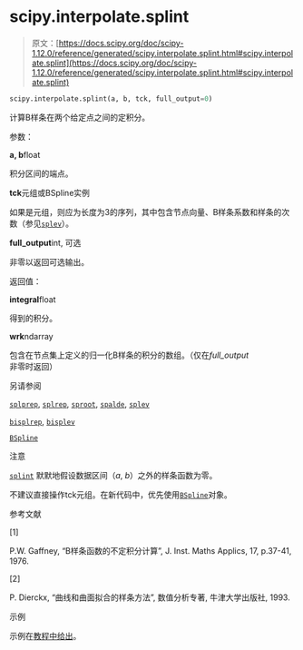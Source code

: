 # scipy.interpolate.splint

> 原文：[https://docs.scipy.org/doc/scipy-1.12.0/reference/generated/scipy.interpolate.splint.html#scipy.interpolate.splint](https://docs.scipy.org/doc/scipy-1.12.0/reference/generated/scipy.interpolate.splint.html#scipy.interpolate.splint)

```py
scipy.interpolate.splint(a, b, tck, full_output=0)
```

计算B样条在两个给定点之间的定积分。

参数：

**a, b**float

积分区间的端点。

**tck**元组或BSpline实例

如果是元组，则应为长度为3的序列，其中包含节点向量、B样条系数和样条的次数（参见[`splev`](scipy.interpolate.splev.html#scipy.interpolate.splev "scipy.interpolate.splev")）。

**full_output**int, 可选

非零以返回可选输出。

返回值：

**integral**float

得到的积分。

**wrk**ndarray

包含在节点集上定义的归一化B样条的积分的数组。（仅在*full_output*非零时返回）

另请参阅

[`splprep`](scipy.interpolate.splprep.html#scipy.interpolate.splprep "scipy.interpolate.splprep"), [`splrep`](scipy.interpolate.splrep.html#scipy.interpolate.splrep "scipy.interpolate.splrep"), [`sproot`](scipy.interpolate.sproot.html#scipy.interpolate.sproot "scipy.interpolate.sproot"), [`spalde`](scipy.interpolate.spalde.html#scipy.interpolate.spalde "scipy.interpolate.spalde"), [`splev`](scipy.interpolate.splev.html#scipy.interpolate.splev "scipy.interpolate.splev")

[`bisplrep`](scipy.interpolate.bisplrep.html#scipy.interpolate.bisplrep "scipy.interpolate.bisplrep"), [`bisplev`](scipy.interpolate.bisplev.html#scipy.interpolate.bisplev "scipy.interpolate.bisplev")

[`BSpline`](scipy.interpolate.BSpline.html#scipy.interpolate.BSpline "scipy.interpolate.BSpline")

注意

[`splint`](#scipy.interpolate.splint "scipy.interpolate.splint") 默默地假设数据区间（*a*, *b*）之外的样条函数为零。

不建议直接操作tck元组。在新代码中，优先使用[`BSpline`](scipy.interpolate.BSpline.html#scipy.interpolate.BSpline "scipy.interpolate.BSpline")对象。

参考文献

[1]

P.W. Gaffney, “B样条函数的不定积分计算”, J. Inst. Maths Applics, 17, p.37-41, 1976.

[2]

P. Dierckx, “曲线和曲面拟合的样条方法”, 数值分析专著, 牛津大学出版社, 1993.

示例

示例在[教程中给出](../../tutorial/interpolate/smoothing_splines.html#tutorial-interpolate-splxxx)。
